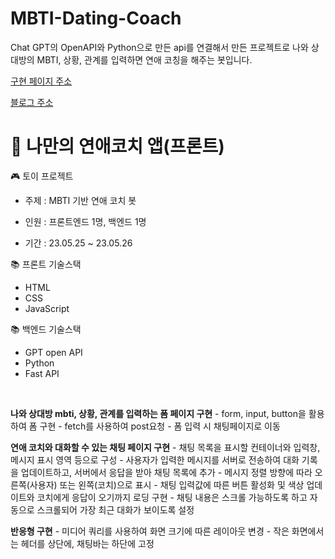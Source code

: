 # MBTI-Dating-Coach
Chat GPT의 OpenAPI와 Python으로 만든 api를 연결해서 만든 프로젝트로 나와 상대방의 MBTI, 상황, 관계를 입력하면 연애 코칭을 해주는 봇입니다.

[구현 페이지 주소](https://web-dating-coach-7xwyjq992llj52r53k.sel4.cloudtype.app/)

[블로그 주소](https://velog.io/@tnfkachzh/%EB%82%98%EB%A7%8C%EC%9D%98-%EC%97%B0%EC%95%A0%EC%BD%94%EC%B9%98-%EC%95%B1-%EB%A7%8C%EB%93%A4%EA%B8%B0%ED%94%84%EB%A1%A0%ED%8A%B8)

# 💌 나만의 연애코치 앱(프론트)

🎮 토이 프로젝트
- 주제 : MBTI 기반 연애 코치 봇

- 인원 : 프론트엔드 1명, 백엔드 1명

- 기간 : 23.05.25 ~ 23.05.26
  <br>

📚 프론트 기술스택
- HTML
- CSS
- JavaScript

📚 백엔드 기술스택
- GPT open API
- Python
- Fast API
<br>

**나와 상대방 mbti, 상황, 관계를 입력하는 폼 페이지 구현**
    - form, input, button을 활용하여 폼 구현
    - fetch를 사용하여 post요청
    - 폼 입력 시 채팅페이지로 이동
    
**연애 코치와 대화할 수 있는 채팅 페이지 구현**
    - 채팅 목록을 표시할 컨테이너와 입력창, 메시지 표시 영역 등으로 구성
    - 사용자가 입력한 메시지를 서버로 전송하여 대화 기록을 업데이트하고, 서버에서 응답을 받아 채팅 목록에 추가
    - 메시지 정렬 방향에 따라 오른쪽(사용자) 또는 왼쪽(코치)으로 표시
    - 채팅 입력값에 따른 버튼 활성화 및 색상 업데이트와 코치에게 응답이 오기까지 로딩 구현
    - 채팅 내용은 스크롤 가능하도록 하고 자동으로 스크롤되어 가장 최근 대화가 보이도록 설정
    
**반응형 구현**
    - 미디어 쿼리를 사용하여 화면 크기에 따른 레이아웃 변경
    - 작은 화면에서는 헤더를 상단에, 채팅바는 하단에 고정
